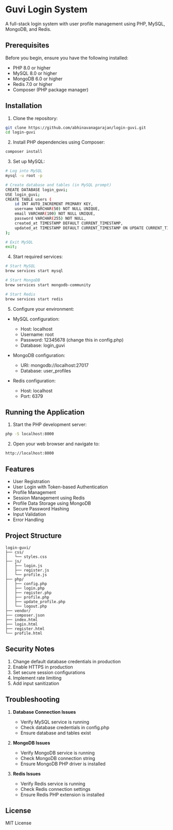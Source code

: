 # Guvi Login System

A full-stack login system with user profile management using PHP, MySQL, MongoDB, and Redis.

## Prerequisites

Before you begin, ensure you have the following installed:
- PHP 8.0 or higher
- MySQL 8.0 or higher
- MongoDB 6.0 or higher
- Redis 7.0 or higher
- Composer (PHP package manager)

## Installation

1. Clone the repository:
```bash
git clone https://github.com/abhinavanagarajan/login-guvi.git
cd login-guvi
```

2. Install PHP dependencies using Composer:
```bash
composer install
```

3. Set up MySQL:
```bash
# Log into MySQL
mysql -u root -p

# Create database and tables (in MySQL prompt)
CREATE DATABASE login_guvi;
USE login_guvi;
CREATE TABLE users (
    id INT AUTO_INCREMENT PRIMARY KEY,
    username VARCHAR(50) NOT NULL UNIQUE,
    email VARCHAR(100) NOT NULL UNIQUE,
    password VARCHAR(255) NOT NULL,
    created_at TIMESTAMP DEFAULT CURRENT_TIMESTAMP,
    updated_at TIMESTAMP DEFAULT CURRENT_TIMESTAMP ON UPDATE CURRENT_TIMESTAMP
);

# Exit MySQL
exit;
```

4. Start required services:
```bash
# Start MySQL
brew services start mysql

# Start MongoDB
brew services start mongodb-community

# Start Redis
brew services start redis
```

5. Configure your environment:
- MySQL configuration:
  - Host: localhost
  - Username: root
  - Password: 12345678 (change this in config.php)
  - Database: login_guvi

- MongoDB configuration:
  - URI: mongodb://localhost:27017
  - Database: user_profiles

- Redis configuration:
  - Host: localhost
  - Port: 6379

## Running the Application

1. Start the PHP development server:
```bash
php -S localhost:8000
```

2. Open your web browser and navigate to:
```
http://localhost:8000
```

## Features

- User Registration
- User Login with Token-based Authentication
- Profile Management
- Session Management using Redis
- Profile Data Storage using MongoDB
- Secure Password Hashing
- Input Validation
- Error Handling

## Project Structure

```
login-guvi/
├── css/
│   └── styles.css
├── js/
│   ├── login.js
│   ├── register.js
│   └── profile.js
├── php/
│   ├── config.php
│   ├── login.php
│   ├── register.php
│   ├── profile.php
│   ├── update_profile.php
│   └── logout.php
├── vendor/
├── composer.json
├── index.html
├── login.html
├── register.html
└── profile.html
```

## Security Notes

1. Change default database credentials in production
2. Enable HTTPS in production
3. Set secure session configurations
4. Implement rate limiting
5. Add input sanitization

## Troubleshooting

1. **Database Connection Issues**
   - Verify MySQL service is running
   - Check database credentials in config.php
   - Ensure database and tables exist

2. **MongoDB Issues**
   - Verify MongoDB service is running
   - Check MongoDB connection string
   - Ensure MongoDB PHP driver is installed

3. **Redis Issues**
   - Verify Redis service is running
   - Check Redis connection settings
   - Ensure Redis PHP extension is installed

## License

MIT License
